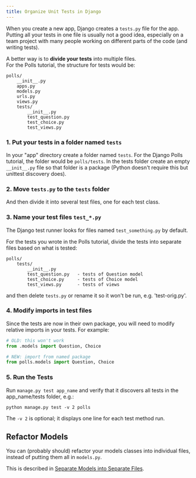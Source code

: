 ```yaml
---
title: Organize Unit Tests in Django
---
```


When you create a new app, Django creates a `tests.py` file for the app.
Putting all your tests in one file is usually not a good idea,
especially on a team project with many people working on
different parts of the code (and writing tests).

A better way is to **divide your tests** into multiple files.  
For the Polls tutorial, the structure for tests would be:
```listing
polls/
    __init__.py
    apps.py
    models.py
    urls.py
    views.py
    tests/
        __init__.py
        test_question.py
        test_choice.py
        test_views.py
```
     

### 1. Put your tests in a folder named `tests`

In your "app" directory create a folder named `tests`.
For the Django Polls tutorial, the folder would be `polls/tests`.
In the tests folder create an empty `__init__.py` file so that folder is a package (Python doesn't require this but unittest discovery does).

### 2. Move `tests.py` to the `tests` folder

And then divide it into several test files, one for each test class.

### 3. Name your test files `test_*.py`

The Django test runner looks for files named `test_something.py` by default.

For the tests you wrote in the Polls tutorial, divide the tests
into separate files based on what is tested:
```listing
polls/
    tests/
        __init__.py
        test_question.py   - tests of Question model
        test_choice.py     - tests of Choice model
        test_views.py      - tests of views
```

and then delete `tests.py` or rename it so it won't be run, e.g. 'test-orig.py'.

### 4. Modify imports in test files

Since the tests are now in their own package, you will need
to modify relative imports in your tests.
For example:
```python
# OLD: this won't work
from .models import Question, Choice

# NEW: import from named package
from polls.models import Question, Choice
```

### 5. Run the Tests

Run `manage.py test app_name` and verify that it discovers all tests
in the app_name/tests folder, e.g.:
```
python manage.py test -v 2 polls
```
The `-v 2` is optional; it displays one line for each test method run.

## Refactor Models

You can (probably should) refactor your models classes into individual files, instead of putting them all in `models.py`.  

This is described in [Separate Models into Separate Files](separate-model-classes).

